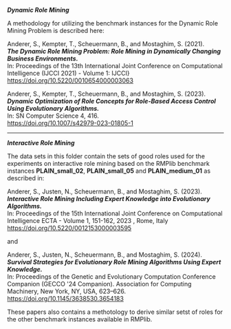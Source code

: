 ***Dynamic Role Mining***   

A methodology for utilizing the benchmark instances for the Dynamic Role Mining Problem is described here:   

Anderer, S., Kempter, T., Scheuermann, B., and Mostaghim, S. (2021).    
***The Dynamic Role Mining Problem: Role Mining in Dynamically Changing Business Environments.***   
In: Proceedings of the 13th International Joint Conference on Computational Intelligence (IJCCI 2021) - Volume 1: IJCCI}   
https://doi.org/10.5220/0010654000003063
   
Anderer, S., Kempter, T., Scheuermann, B., and Mostaghim, S. (2023).      
***Dynamic Optimization of Role Concepts for Role-Based Access Control Using Evolutionary Algorithms.***   
In: SN Computer Science 4, 416.    
https://doi.org/10.1007/s42979-023-01805-1  

***

***Interactive Role Mining***   

The data sets in this folder contain the sets of good roles used for the experiments on interactive role mining based on the RMPlib benchmark instances **PLAIN_small_02**,  **PLAIN_small_05** and **PLAIN_medium_01** as described in:

Anderer, S., Justen, N., Scheuermann, B., and Mostaghim, S. (2023).   
***Interactive Role Mining Including Expert Knowledge into Evolutionary Algorithms.***    
In: Proceedings of the 15th International Joint Conference on Computational Intelligence ECTA - Volume 1, 151-162, 2023 , Rome, Italy   
https://doi.org/10.5220/0012153000003595

and

Anderer, S., Justen, N., Scheuermann, B., and Mostaghim, S. (2024).    
***Survival Strategies for Evolutionary Role Mining Algorithms Using Expert Knowledge.***      
In: Proceedings of the Genetic and Evolutionary Computation Conference Companion (GECCO '24 Companion). Association for Computing Machinery, New York, NY, USA, 623–626.    
https://doi.org/10.1145/3638530.3654183   

These papers also contains a methotology to derive similar setst of roles for the other benchmark instances available in RMPlib. 
